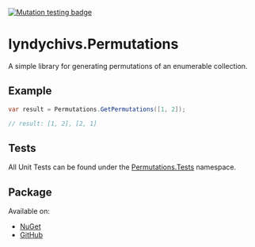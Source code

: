 [![Mutation testing badge](https://img.shields.io/endpoint?style=for-the-badge&url=https%3A%2F%2Fbadge-api.stryker-mutator.io%2Fgithub.com%2Flyndychivs%2FPermutations%2Fmaster)](https://dashboard.stryker-mutator.io/reports/github.com/lyndychivs/Permutations/master)

# lyndychivs.Permutations
A simple library for generating permutations of an enumerable collection.

## Example
```csharp
var result = Permutations.GetPermutations([1, 2]);

// result: [1, 2], [2, 1]
```

## Tests
All Unit Tests can be found under the [Permutations.Tests](https://github.com/lyndychivs/Permutations/tree/master/Permutations.Tests) namespace.

## Package
Available on:
- [NuGet](https://www.nuget.org/packages/lyndychivs.Permutations/)
- [GitHub](https://github.com/lyndychivs/Permutations/pkgs/nuget/lyndychivs.Permutations)
